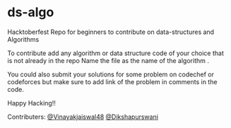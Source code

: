 # ds-algo
Hacktoberfest Repo for beginners to contribute on data-structures and Algorithms

To contribute add any algorithm or data structure code of your choice that is not already in the repo
Name the file as the name of the algorithm .

You could also submit your solutions for some problem on codechef or codeforces but make sure to add link of the problem in comments in the code.

Happy Hacking!!


Contributers: 
[@Vinayakjaiswal48](https://github.com/Vinayakjaiswal07)
[@Dikshapurswani](https://github.com/Dikshapurswani)

